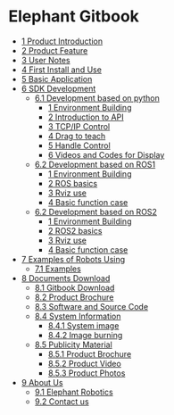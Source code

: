 # Elephant Gitbook

* [1 Product Introduction](1-ProductIntroduction/README.md)
* [2 Product Feature](2-ProductFreature/README.md)
* [3 User Notes](3-UserNotes/README.md)
* [4 First Install and Use](4-FirstInstallAndUse/README.md)
* [5 Basic Application](5-BasicApplication/README.md)
* [6 SDK Development](6-SDKDevelopment/README.md)
  * [6.1 Development based on python](10-ApplicationBasePython/README.md)
    * [1 Environment Building](10-ApplicationBasePython/10.1_320_PI-ApplicationPython/1_download.md)
    * [2 Introduction to API](10-ApplicationBasePython/10.1_320_PI-ApplicationPython/2_API.md)
    * [3 TCP/IP Control](10-ApplicationBasePython/10.1_320_PI-ApplicationPython/3_TCPIP.md)
    * [4 Drag to teach](10-ApplicationBasePython/10.1_320_PI-ApplicationPython/4_drag.md)
    * [5 Handle Control](10-ApplicationBasePython/10.1_320_PI-ApplicationPython/5_Handle_control.md)
    * [6 Videos and Codes for Display](7-ApplicationBasePython/7.17_320_PI-ApplicationPython/7.6_example.md)
  * [6.2 Development based on ROS1](11-ApplicationBaseROS/11.1-ROS1/11.1.2-PI.md)
    * [1 Environment Building](11-ApplicationBaseROS/11.1-ROS1/11.1.2-320PI/11.1.2.1-环境搭建.md)
    * [2 ROS basics](11-ApplicationBaseROS/11.1-ROS1/11.1.2-320PI/11.1.2.2-ROS基础.md)
    * [3 Rviz use](11-ApplicationBaseROS/11.1-ROS1/11.1.2-320PI/11.1.2.3-rviz介绍.md)
    * [4 Basic function case](11-ApplicationBaseROS/11.1-ROS1/11.1.2-320PI/11.1.2.4-基础功能.md)
  * [6.2 Development based on ROS2](11-ApplicationBaseROS/11.2-ROS2/11.2.2-PI.md)
    * [1 Environment Building](11-ApplicationBaseROS/11.2-ROS2/11.2.2-320PI/11.2.2.1-环境搭建.md)
    * [2 ROS2 basics](11-ApplicationBaseROS/11.2-ROS2/11.2.2-320PI/11.2.2.2-ROS2基础.md)
    * [3 Rviz use](11-ApplicationBaseROS/11.2-ROS2/11.2.2-320PI/11.2.2.3-rviz2介绍.md)
    * [4 Basic function case](11-ApplicationBaseROS/11.2-ROS2/11.2.2-320PI/11.2.2.4-基础功能.md)
* [7 Examples of Robots Using]()
  * [7.1 Examples](7-ExampleRobotsUsing/README.md)
* [8 Documents Download]()
  * [8.1 Gitbook Download]()
  * [8.2 Product Brochure]()
  * [8.3 Software and Source Code]()
  * [8.4 System Information]()
    * [8.4.1 System image](8-FilesDownload/8.4.1_systemImage.md)
    * [8.4.2 Image burning](8-FilesDownload/8.4.2_imageBurning.md)
  * [8.5 Publicity Material]()
    * [8.5.1 Product Brochure]()
    * [8.5.2 Product Video](8-FilesDownload/1_productVideos.md)
    * [8.5.3 Product Photos]()
* [9 About Us]()
  * [9.1 Elephant Robotics](9-AboutUs/9.1_company.md)
  * [9.2 Contact us](9-AboutUs/9.2_contact.md)

